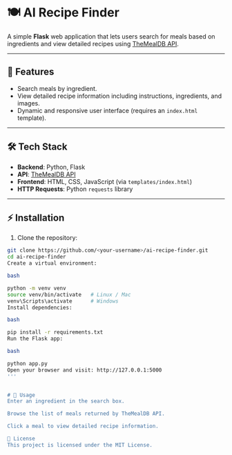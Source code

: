 # 🍽️ AI Recipe Finder

A simple **Flask** web application that lets users search for meals based on ingredients and view detailed recipes using [TheMealDB API](https://www.themealdb.com/api.php).

---

## 🚀 Features

- Search meals by ingredient.  
- View detailed recipe information including instructions, ingredients, and images.  
- Dynamic and responsive user interface (requires an `index.html` template).  

---

## 🛠 Tech Stack

- **Backend**: Python, Flask  
- **API**: [TheMealDB API](https://www.themealdb.com/api.php)  
- **Frontend**: HTML, CSS, JavaScript (via `templates/index.html`)  
- **HTTP Requests**: Python `requests` library  

---

## ⚡ Installation

1. Clone the repository:

```bash
git clone https://github.com/<your-username>/ai-recipe-finder.git
cd ai-recipe-finder
Create a virtual environment:

bash

python -m venv venv
source venv/bin/activate   # Linux / Mac
venv\Scripts\activate      # Windows
Install dependencies:

bash

pip install -r requirements.txt
Run the Flask app:

bash

python app.py
Open your browser and visit: http://127.0.0.1:5000
'''


# 📝 Usage
Enter an ingredient in the search box.

Browse the list of meals returned by TheMealDB API.

Click a meal to view detailed recipe information.

📄 License
This project is licensed under the MIT License.
